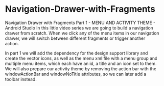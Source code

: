# Navigation-Drawer-with-Fragments
Navigation Drawer with Fragments Part 1 - MENU AND ACTIVITY THEME - Android Studio
In this little video series we are going to build a navigation drawer from scratch. When we click any of the menu items in our navigation drawer, we will switch between different fragments or trigger another action.

In part 1 we will add the dependency for the design support library and create the vector icons, as well as the menu xml file with a menu group and multiple menu items, which each have an id, a title and an icon set to them. We will also prepare our activity theme by removing the action bar with the windowActionBar and windowNoTitle attributes, so we can later add a toolbar instead.
